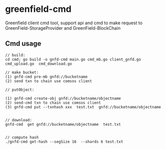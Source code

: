 # greenfield-cmd

Greenfield client cmd tool, support api and cmd to make request to GreenField-StorageProvider and GreenField-BlockChain

## Cmd usage

```
// build:
cd cmd; go build -o gnfd-cmd main.go cmd_mb.go client_gnfd.go   cmd_upload.go  cmd_download.go 
 
// make bucket:
(1) gnfd-cmd pre-mb gnfd://bucketname
(2) send txn to chain use comsos client
    
// putObject:
 
(1) gnfd-cmd create-obj gnfd://bucketname/objectname
(2) send-cmd txn to chain use comsos client
(3) gnfd-cmd put --txnhash xxx  test.txt  gnfd://bucketname/objectname


// download:
gnfd-cmd  get gnfd://bucketname/objectname  test.txt  


// compute hash
./gnfd-cmd get-hash --segSize 16  --shards 6 test.txt  

```
